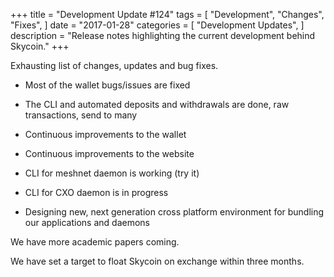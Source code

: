 +++
title = "Development Update #124"
tags = [
    "Development",
    "Changes",
    "Fixes",
]
date = "2017-01-28"
categories = [
    "Development Updates",
]
description = "Release notes highlighting the current development behind Skycoin."
+++

Exhausting list of changes, updates and bug fixes.
- Most of the wallet bugs/issues are fixed
- The CLI and automated deposits and withdrawals are done, raw transactions, send to many
- Continuous improvements to the wallet
- Continuous improvements to the website

- CLI for meshnet daemon is working (try it)
- CLI for CXO daemon is in progress
- Designing new, next generation cross platform environment for bundling our applications and daemons

We have more academic papers coming.

We have set a target to float Skycoin on exchange within three months.
